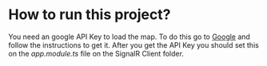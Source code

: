 # How to run this project?

You need an google API Key to load the map. To do this go to [Google](https://developers.google.com/maps/documentation/javascript/get-api-key) and follow the instructions to get it. After you get the API Key you should set this on the *app.module.ts* file on the SignalR Client folder.
